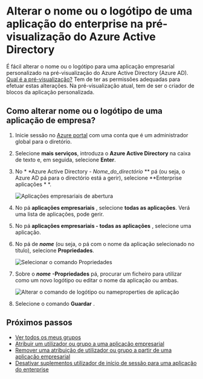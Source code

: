 <properties
    pageTitle="Alterar o nome ou o logótipo de uma aplicação do enterprise na pré-visualização do Azure Active Directory | Microsoft Azure"
    description="Como alterar o nome ou o logótipo para uma aplicação empresarial personalizado no Azure Active Directory"
    services="active-directory"
    documentationCenter=""
    authors="curtand"
    manager="femila"
    editor=""/>

<tags
    ms.service="active-directory"
    ms.workload="identity"
    ms.tgt_pltfrm="na"
    ms.devlang="na"
    ms.topic="article"
    ms.date="09/30/2016"
    ms.author="curtand"/>

# <a name="change-the-name-or-logo-of-an-enterprise-app-in-azure-active-directory-preview"></a>Alterar o nome ou o logótipo de uma aplicação do enterprise na pré-visualização do Azure Active Directory

É fácil alterar o nome ou o logótipo para uma aplicação empresarial personalizado na pré-visualização do Azure Active Directory (Azure AD). [Qual é a pré-visualização?](active-directory-preview-explainer.md) Tem de ter as permissões adequadas para efetuar estas alterações. Na pré-visualização atual, tem de ser o criador de blocos da aplicação personalizada.

## <a name="how-do-i-change-an-enterprise-apps-name-or-logo"></a>Como alterar nome ou o logótipo de uma aplicação de empresa?

1. Inicie sessão no [Azure portal](https://portal.azure.com) com uma conta que é um administrador global para o diretório.

2. Selecione **mais serviços**, introduza o **Azure Active Directory** na caixa de texto e, em seguida, selecione **Enter**.

3. No * *Azure Active Directory - *Nome_do_directório* ** pá (ou seja, o Azure AD pá para o directório está a gerir), selecione **Enterprise aplicações * *.

    ![Aplicações empresariais de abertura](./media/active-directory-coreapps-change-app-logo-azure-portal/open-enterprise-apps.png)

4. No pá **aplicações empresariais** , selecione **todas as aplicações**. Verá uma lista de aplicações, pode gerir.

5. No pá **aplicações empresariais - todas as aplicações** , selecione uma aplicação.

6. No pá de ***nome*** (ou seja, o pá com o nome da aplicação selecionado no título), selecione **Propriedades**.

    ![Selecionar o comando Propriedades](./media/active-directory-coreapps-change-app-logo-azure-portal/select-app.png)

7. Sobre o ***nome*** **-Propriedades** pá, procurar um ficheiro para utilizar como um novo logótipo ou editar o nome da aplicação ou ambas.

    ![Alterar o comando de logótipo ou nameproperties de aplicação](./media/active-directory-coreapps-change-app-logo-azure-portal/change-logo.png)

8. Selecione o comando **Guardar** .

## <a name="next-steps"></a>Próximos passos

- [Ver todos os meus grupos](active-directory-groups-view-azure-portal.md)
- [Atribuir um utilizador ou grupo a uma aplicação empresarial](active-directory-coreapps-assign-user-azure-portal.md)
- [Remover uma atribuição de utilizador ou grupo a partir de uma aplicação empresarial](active-directory-coreapps-remove-assignment-azure-portal.md)
- [Desativar suplementos utilizador de início de sessão para uma aplicação do enterprise](active-directory-coreapps-disable-app-azure-portal.md)
